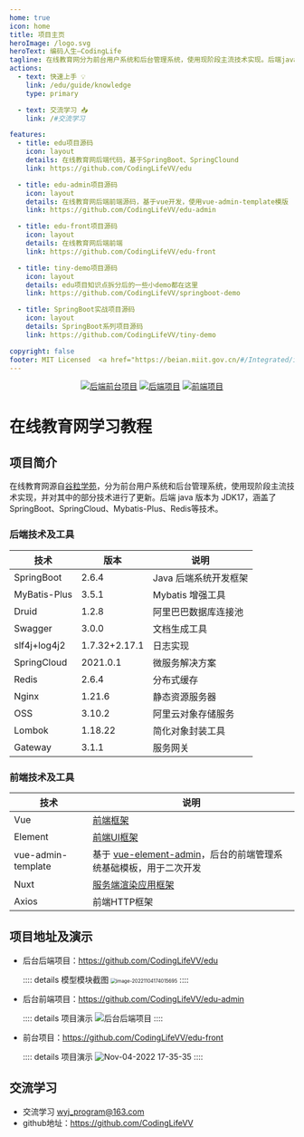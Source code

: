 ```yaml
---
home: true
icon: home
title: 项目主页
heroImage: /logo.svg
heroText: 编码人生—CodingLife
tagline: 在线教育网分为前台用户系统和后台管理系统，使用现阶段主流技术实现。后端java版本为JDK17，涵盖了SpringBoot、SpringCloud、Mybatis-Plus、Redis等技术。
actions:
  - text: 快速上手 💡
    link: /edu/guide/knowledge
    type: primary

  - text: 交流学习 📥
    link: /#交流学习

features:
  - title: edu项目源码
    icon: layout
    details: 在线教育网后端代码，基于SpringBoot、SpringClound
    link: https://github.com/CodingLifeVV/edu

  - title: edu-admin项目源码
    icon: layout
    details: 在线教育网后端前端源码，基于vue开发，使用vue-admin-template模版
    link: https://github.com/CodingLifeVV/edu-admin

  - title: edu-front项目源码
    icon: layout
    details: 在线教育网后端前端
    link: https://github.com/CodingLifeVV/edu-front

  - title: tiny-demo项目源码
    icon: layout
    details: edu项目知识点拆分后的一些小demo都在这里
    link: https://github.com/CodingLifeVV/springboot-demo

  - title: SpringBoot实战项目源码
    icon: layout
    details: SpringBoot系列项目源码
    link: https://github.com/CodingLifeVV/tiny-demo

copyright: false
footer: MIT Licensed  <a href="https://beian.miit.gov.cn/#/Integrated/index" target="_blank">浙ICP备2022028662号-1</a> | Copyright © 2022-present <a href="https://github.com/CodingLifeVV" target="_blank">CodingLifeVV</a> </p> 内容创作不易，引用请注明出处，网站已备案，切勿侵权
---
```


<p style="text-align:center;">
    <a href="https://github.com/CodingLifeVV/edu-admin/tree/master"><img src="https://img.shields.io/badge/%E5%90%8E%E7%AB%AF%E5%89%8D%E5%8F%B0%E9%A1%B9%E7%9B%AE-edu--admin-blue" alt="后端前台项目"></a>
    <a href="https://github.com/CodingLifeVV/edu"><img src="https://img.shields.io/badge/%E5%90%8E%E7%AB%AF%E9%A1%B9%E7%9B%AE-edu-orange" alt="后端项目"></a>
    <a href="https://github.com/CodingLifeVV/edu-front"><img src="https://img.shields.io/badge/%E5%89%8D%E7%AB%AF%E9%A1%B9%E7%9B%AE-edu--front-brightgreen" alt="前端项目"></a>
</p>

# 在线教育网学习教程


## 项目简介

在线教育网源自[谷粒学苑](https://www.bilibili.com/video/BV1dQ4y1A75e/?spm_id_from=333.999.0.0&vd_source=abf2b3c27024a82e5c3803d588ff8453)，分为前台用户系统和后台管理系统，使用现阶段主流技术实现，并对其中的部分技术进行了更新。后端 java 版本为 JDK17，涵盖了 SpringBoot、SpringCloud、Mybatis-Plus、Redis等技术。

### 后端技术及工具

| 技术          | 版本          | 说明                                   |
| ------------- | ------------- | -------------------------------------- |
| SpringBoot    | 2.6.4         | Java 后端系统开发框架                  |
| MyBatis-Plus  | 3.5.1         | Mybatis 增强工具                       |
| Druid         | 1.2.8         | 阿里巴巴数据库连接池                   |
| Swagger       | 3.0.0         | 文档生成工具                           |
| slf4j+log4j2  | 1.7.32+2.17.1 | 日志实现                               |
| SpringCloud   | 2021.0.1      | 微服务解决方案                         |
| Redis         |   2.6.4       |  分布式缓存  |
| Nginx         |  1.21.6        |  静态资源服务器  |
| OSS           |  3.10.2        |  阿里云对象存储服务  |
| Lombok        |  1.18.22       |  简化对象封装工具  |
| Gateway       |  3.1.1   |  服务网关  |

### 前端技术及工具

| 技术                 | 说明                                                         |
| ------------------  | ----------------------------------------------------------- |
|   Vue                   |     [前端框架]( 	https://vuejs.org/)      | 
|   Element              |     [前端UI框架](https://element.eleme.io)    |                   
| vue-admin-template  | 基于 [vue-element-admin](https://panjiachen.github.io/vue-element-admin-site/zh/)，后台的前端管理系统基础模板，用于二次开发 |                                  
| Nuxt                |           [服务端渲染应用框架](https://www.nuxtjs.cn/guide)              |  
|   Axios                |     前端HTTP框架          |                                               

## 项目地址及演示
- 后台后端项目：<a href="https://github.com/CodingLifeVV/edu" target="_blank">https://github.com/CodingLifeVV/edu</a>

  :::: details 模型模块截图
  <img src="https://eduimage1.oss-cn-beijing.aliyuncs.com/img/image-20221104174015695.png" alt="image-20221104174015695" style="zoom:60%;" />
  ::::

- 后台前端项目：<a href="https://github.com/CodingLifeVV/edu-admin" target="_blank">https://github.com/CodingLifeVV/edu-admin</a>

  :::: details 项目演示
  ![后台后端项目](https://eduimage1.oss-cn-beijing.aliyuncs.com/img/Nov-04-2022%2017-27-55.gif)
  ::::

- 前台项目：<a href="https://github.com/CodingLifeVV/edu-front" target="_blank">https://github.com/CodingLifeVV/edu-front</a>

  :::: details 项目演示
  ![Nov-04-2022 17-35-35](https://eduimage1.oss-cn-beijing.aliyuncs.com/img/Nov-04-2022%2017-35-35.gif)
  ::::













## 交流学习

- 交流学习 wyj_program@163.com
- github地址：https://github.com/CodingLifeVV





